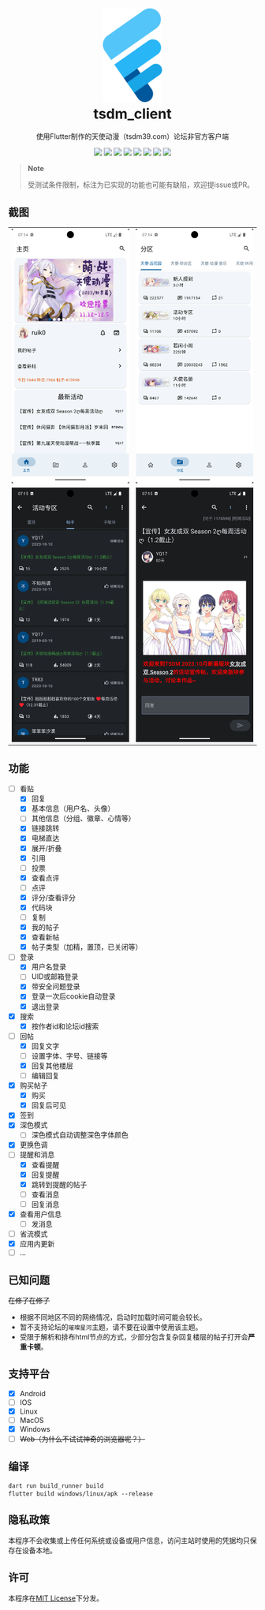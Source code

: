 <h1 align="center">
    <a href="https://github.com/realth000/tsdm_client/">
        <img src="./assets/images/tsdm_client.svg" width="120px">
    </a>
    <br>
    tsdm_client
</h1>

<p align="center">
使用Flutter制作的天使动漫（tsdm39.com）论坛非官方客户端
</p>

<p align="center">
  <a href="https://github.com/realth000/tsdm_client/actions"><img src="https://img.shields.io/github/actions/workflow/status/realth000/tsdm_client/test_build.yml?label=build"/></a>
  <a href="https://github.com/realth000/tsdm_client/releases"><img src="https://img.shields.io/github/release/realth000/tsdm_client"></a>
  <a href="https://github.com/realth000/tsdm_client/releases"><img src="https://img.shields.io/badge/-Android-19A6E6?logo=android&logoColor=f0f0f0"></a>
  <a href="https://github.com/realth000/tsdm_client/releases"><img src="https://img.shields.io/badge/-Linux-19A6E6?&logo=Linux&logoColor=f0f0f0"></a>
  <a href="https://github.com/realth000/tsdm_client/releases"><img src="https://img.shields.io/badge/-Windows-19A6E6?&logo=Windows&logoColor=f0f0f0"></a>
  <a href="https://flutter.dev/"><img src="https://img.shields.io/badge/Flutter-3.16-19A6E6?logo=flutter"></a>
  <a href="https://app.codacy.com/gh/realth000/tsdm_client/dashboard?utm_source=gh&utm_medium=referral&utm_content=&utm_campaign=Badge_grade"><img src="https://app.codacy.com/project/badge/Grade/28ffb16db1ba4d8a943d9feba3a402b3"></a>
  <a href="https://github.com/realth000/tsdm_client/blob/master/LICENSE"><img src="https://img.shields.io/badge/license-MIT-19A6E6"></a>
</p>

> **Note**
>
> 受测试条件限制，标注为已实现的功能也可能有缺陷，欢迎提issue或PR。

## 截图

<div align="center">
  <table>
    <tr>
      <td align="center">
        <img width="100%" src="./doc/pic/screenshot_01.png">
      </td>
      <td align="center">
        <img width="100%" src="./doc/pic/screenshot_02.png">
      </td>
    </tr>
    <tr>
      <td align="center">
        <img width="100%" src="./doc/pic/screenshot_03.png">
      </td>
      <td align="center">
        <img width="100%" src="./doc/pic/screenshot_04.png">
      </td>
    </tr>
  </table>
</div>

## 功能

* [ ] 看贴
  * [x] 回复
  * [x] 基本信息（用户名、头像）
  * [ ] 其他信息（分组、徽章、心情等）
  * [x] 链接跳转
  * [x] 电梯直达
  * [x] 展开/折叠
  * [x] 引用
  * [ ] 投票
  * [x] 查看点评
  * [ ] 点评
  * [x] 评分/查看评分
  * [x] 代码块
  * [ ] 复制
  * [x] 我的帖子
  * [x] 查看新帖
  * [x] 帖子类型（加精，置顶，已关闭等）
* [ ] 登录
  * [x] 用户名登录
  * [ ] UID或邮箱登录
  * [x] 带安全问题登录
  * [x] 登录一次后cookie自动登录
  * [x] 退出登录
* [x] 搜索
  * [x] 按作者id和论坛id搜索
* [ ] 回帖
  * [x] 回复文字
  * [ ] 设置字体、字号、链接等
  * [x] 回复其他楼层
  * [ ] 编辑回复
* [x] 购买帖子
  * [x] 购买
  * [x] 回复后可见
* [x] 签到
* [x] 深色模式
  * [ ] 深色模式自动调整深色字体颜色
* [x] 更换色调
* [ ] 提醒和消息
  * [x] 查看提醒
  * [x] 回复提醒
  * [x] 跳转到提醒的帖子
  * [ ] 查看消息
  * [ ] 回复消息
* [x] 查看用户信息
  * [ ] 发消息
* [ ] 省流模式
* [x] 应用内更新
* [ ] ...

## 已知问题

~~在修了在修了~~

* 根据不同地区不同的网络情况，启动时加载时间可能会较长。
* 暂不支持论坛的`璀璨星河`主题，请不要在设置中使用该主题。
* 受限于解析和排布html节点的方式，少部分包含复杂回复楼层的帖子打开会**严重卡顿**。

## 支持平台

* [x] Android
* [ ] IOS
* [x] Linux
* [ ] MacOS
* [x] Windows
* [ ] ~~Web（为什么不试试神奇的浏览器呢？）~~

## 编译

``` shell
dart run build_runner build
flutter build windows/linux/apk --release
```

## 隐私政策

本程序不会收集或上传任何系统或设备或用户信息，访问主站时使用的凭据均只保存在设备本地。

## 许可

本程序在[MIT License](./LICENSE)下分发。
